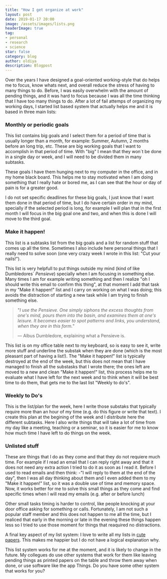 ```yaml
---
title: "How I get organize at work"
layout: post
date: 2019-01-17 20:00
image: /assets/images/lists.png
headerImage: true
tag:
- personal
- research
- science
star: false
category: blog
author: oldiya
description: Blogpost
---
```




Over the years I have designed a goal-oriented working-style that do helps me to focus, know whats next, and overall reduce the stress of having to many things to do. Before, I was easily overwhelm with the amount of pending things, and it was hard to focus because I was all the time thinking that I have too many things to do. After a lot of fail attemps of organizing my working days, I started list based system that actually helps me and it is based in three main lists:

### Monthly or periodic goals

This list contains big goals and I select them for a period of time that is usually longer than a month, for example: Summer, Autumn, 2 months before an long trip, etc. These are big working goals that I want to accomplish in that period of time. With "big" I mean that they won´t be done in a single day or week, and I will need to be divided them in many subtasks. 

These goals I have them hunging next to my computer in the office, and in my home black board. This helps me to stay motivated when I am doing something that I really hate or bored me, as I can see that the hour or day of pain is for a greater good.

I do not set specific deadlines for these big goals, I just know that I want them done in that period of time, but I do have certain order in my mind, specially if the selected period is long, for example I will plan that in the first month I will focus in the big goal one and two, and when this is done I will move to the third goal. 

### Make it happen!

This list is a subtasks list from the big goals and a list for random stuff that comes up all the time. Sometimes I also include here personal things that I really need to solve soon (one very crazy week I wrote in this list: "Cut your nails!").

This list is very helpfull to put things outside my mind (kind of like Dumbledores´ *Pensieve*) specially when I am focusing in something else. Many times I am for example writing something and then I realize "oh I should write this email to confirm this thing", at that moment I add that task in my "Make it happen!" list and I carry on working on what I was doing; this avoids the distraction of starting a new task while I am trying to finish something else.

> "*I use the Pensieve. One simply siphons the excess thoughts from one's mind, pours them into the basin, and examines them at one's leisure. It becomes easier to spot patterns and links, you understand, when they are in this form.*"
>
> — Albus Dumbledore, explaining what a Pensieve is.

This list is on my office table next to my keyboard, so is easy to see it, write more stuff and underline the substak when they are done (which is the most pleasant part of having a list!). The "Make it happen!" list is typically destroyed at the end of the week, but this does not mean that I have managed to finish all the substasks that I wrote there; the ones left are moved to a new and clean "Make it happen!" list, this process helps me to evaluate what I have left for the next week and to think when it will be best time to do them, that gets me to the last list "Weekly to do's". 

### Weekly to Do's

This is the list/plan for the week, here I write those substaks that typically require more than an hour of my time (e.g. do this figure or write that text). I create this plan at the begining of the week and I distribute here the different subtasks. Here I also write things that will take a lot of time from my day like a meeting, teaching or a seminar, so it is easier for me to know how much time I have left to do things on the week.

### Unlisted stuff

These are things that I do as they come and that they do not requiere much time. For example if I read an email that I can reply right away and that it does not need any extra action I tried to do it as soon as I read it. Before I used to read emails and then think: -"I will reply to them at the end of the day", then I was all day thinking about them and I even added them to my "Make it happen!" list, so it was a double use of time and memory space. Now, it works better for me to solve this small things as they come and find specific times when I will read my emails (e.g.  after or before lunch)

Other small tasks timing is harder to control,  like people knocking at your door office asking for something or calls.  Fortunately, I am not such a popular staff member and this does not happen to me all the time, but I realiced that early in the morning or late in the evening these things happen less so I tried to use those moment for things that reaquired no distractions.



A final key aspect of my list system: I love to write all my lists in [cute papers](https://www.instagram.com/p/BsxeT0VFCoH/?utm_source=ig_web_button_share_sheet). This makes me happier but I do not have a logical explanation why.



This list system works for me at the moment, and it is likely to change in the future. My collegues do use other systems that work for them like leaving pending things as printed papers on the table and throw them away when done, or use software like the app Things. Do you have some other system that works for you? 



